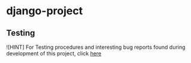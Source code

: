 # django-project

## Testing 

![HINT] For Testing procedures and interesting bug reports found during development of this project, click [here](TESTING.md)


